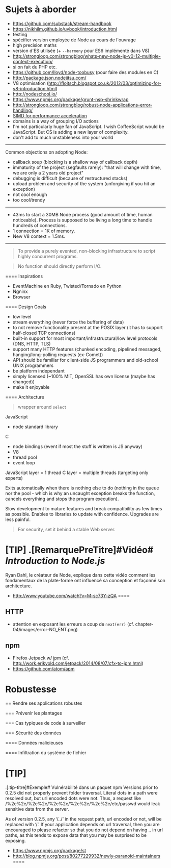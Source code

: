 # Sujets à aborder

- https://github.com/substack/stream-handbook
- https://nikhilm.github.io/uvbook/introduction.html
- testing
- spécifier version employée de Node au cours de l'ouvrage
- high precision maths
- version d'ES utilisée (+ `--harmony` pour ES6 implémenté dans V8)
- http://strongloop.com/strongblog/whats-new-node-js-v0-12-multiple-context-execution/
- si on fait du PHP etc.
- https://github.com/lloyd/node-toobusy (pour faire des modules en C)
- http://package.json.nodejitsu.com/
- V8 optimisation (http://floitsch.blogspot.co.uk/2012/03/optimizing-for-v8-introduction.html)
- http://nodeschool.io/
- https://www.npmjs.org/package/grunt-nsp-shrinkwrap
- http://strongloop.com/strongblog/robust-node-applications-error-handling/
- [SIMD for performance acceleration](http://engineering.voxer.com/2013/12/02/hardwareaccelerated-crc32-for-nodejs/)
- domains is a way of grouping I/O actions
- I'm not particularly huge fan of JavaScript. I wish CoffeeScript would be JavaScript. But CS is adding a new layer of complexity.
- don't add to much unstableness into your world

---

Common objections on adopting Node:

- callback soup (blocking is a shallow way of callback depth)
- immaturity of the project (segfaults rarely): "that will change with time, we are only a 2 years old project"
- debugging is difficult (because of restructured stacks)
- upload problem and security of the system (unforgiving if you hit an exception)
- not cool enough
- too cool/trendy


---

- 43ms to start a 30MB Node process (good amount of time, human noticeable).
Process is supposed to be living a long time to handle hundreds of connections.
- 1 connection = 1K of memory.
- New V8 context = 1.5ms.

---


> To provide a purely evented, non-blocking infrastructure to script highly concurrent programs.

> No function should directly perform I/O.

==== Inspirations

- EventMachine en Ruby, Twisted/Tornado en Python
- Ngninx
- Browser

==== Design Goals

- low level
- stream everything (never force the buffering of data)
- to not remove functionality present at the POSIX layer (it has to support half-closed TCP connections)
- built-in support for most important/infrastructural/low level protocols (DNS, HTTP, TLS)
- support many HTTP features (chunked encoding, pipelined messaged, hanging/long-polling requests (ex-Comet))
- API should be familiar for client-side JS programmers and old-school UNIX programmers
- be platform independant
- simply licensed (~100% MIT, OpenSSL has own license (maybe has changed))
- make it enjoyable

==== Architecture

> wrapper around `select`

JavaScript
- node standard library

C
- node bindings (event if most the stuff is written is JS anyway)
- V8
- thread pool
- event loop

JavaScript layer = 1 thread
C layer = multiple threads (targeting only experts)

Exits automatically when there is nothing else to do (nothing in the queue nor the pool - which is why an uncaught exception breaks the function, cancels everything and stops the program execution).

Slow development to mature features and break compatibility as few times as possible. Enables to libraries to update with confidence. Upgrades are less painful.

> For security, set it behind a stable Web server.

[TIP]
.[RemarquePreTitre]#Vidéo# _Introduction to Node.js_
====
Ryan Dahl, le créateur de Node, explique dans cette vidéo comment les fondamentaux de la plate-forme ont influencé sa conception et façonné son architecture.

- http://www.youtube.com/watch?v=M-sc73Y-zQA
====


## HTTP

- attention en exposant les erreurs a coup de `next(err)` (cf. chapter-04/images/error-NO_ENT.png)

## npm

- Firefox Jetpack w/ jpm (cf. http://work.erikvold.com/jetpack/2014/08/07/cfx-to-jpm.html)
- https://github.com/atom/apm


# Robustesse

== Rendre ses applications robustes

=== Prévenir les plantages

=== Cas typiques de code à surveiller

=== Sécurité des données

==== Données malicieuses

==== Infiltration du système de fichier

[TIP]
====
.[.tip-titre]#Exemple# Vulnérabilité dans un paquet npm
Versions prior to 0.2.5 did not properly prevent folder traversal. Literal dots in a path were resolved out, but url encoded dots were not. Thus, a request like /%2e%2e/%2e%2e/%2e%2e/%2e%2e/%2e%2e/etc/passwd would leak sensitive data from the server.

As of version 0.2.5, any ‘/../‘ in the request path, url encoded or not, will be replaced with ‘/‘. If your application depends on url traversal, then you are encouraged to please refactor so that you do not depend on having .. in url paths, as this tends to expose data that you may be surprised to be exposing.

- https://www.npmjs.org/package/st
- http://blog.npmjs.org/post/80277229932/newly-paranoid-maintainers
====
